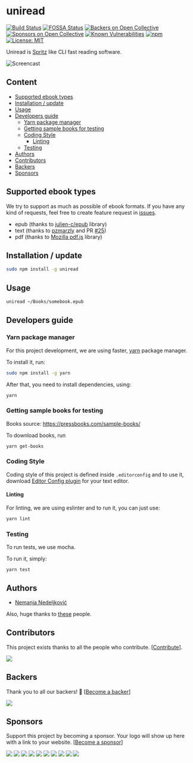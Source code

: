 # uniread

[![Build Status](https://travis-ci.org/nemanjan00/uniread.svg?branch=master)](https://travis-ci.org/nemanjan00/uniread)
[![FOSSA Status](https://app.fossa.io/api/projects/git%2Bgithub.com%2Fnemanjan00%2Funiread.svg?type=shield)](https://app.fossa.io/projects/git%2Bgithub.com%2Fnemanjan00%2Funiread?ref=badge_shield)
[![Backers on Open Collective](https://opencollective.com/uniread/backers/badge.svg)](#backers) [![Sponsors on Open Collective](https://opencollective.com/uniread/sponsors/badge.svg)](#sponsors) [![Known Vulnerabilities](https://snyk.io/test/github/nemanjan00/uniread/badge.svg)](https://snyk.io/test/github/nemanjan00/uniread)
[![npm](https://img.shields.io/npm/dt/uniread.svg)](https://www.npmjs.com/package/uniread)
[![License: MIT](https://img.shields.io/badge/License-MIT-yellow.svg)](https://opensource.org/licenses/MIT)

Uniread is [Spritz](http://spritzinc.com/) like CLI fast reading software.

![Screencast](https://github.com/nemanjan00/uniread/blob/master/screencast/spritz.gif?raw=true)

## Content

<!-- vim-markdown-toc GFM -->

* [Supported ebook types](#supported-ebook-types)
* [Installation / update](#installation--update)
* [Usage](#usage)
* [Developers guide](#developers-guide)
  * [Yarn package manager](#yarn-package-manager)
  * [Getting sample books for testing](#getting-sample-books-for-testing)
  * [Coding Style](#coding-style)
    * [Linting](#linting)
  * [Testing](#testing)
* [Authors](#authors)
* [Contributors](#contributors)
* [Backers](#backers)
* [Sponsors](#sponsors)

<!-- vim-markdown-toc -->

## Supported ebook types

We try to support as much as possible of ebook formats. If you have any kind of requests, feel free to create feature request in [issues](https://github.com/nemanjan00/uniread/issues).

* epub (thanks to [julien-c/epub](https://github.com/julien-c/epub) library)
* text (thanks to [pzmarzly](https://github.com/pzmarzly) and PR [#25](https://github.com/nemanjan00/uniread/pull/25))
* pdf (thanks to [Mozilla pdf.js](https://github.com/mozilla/pdf.js) library)

## Installation / update

```bash
sudo npm install -g uniread
```

## Usage

```bash
uniread ~/Books/somebook.epub
```

## Developers guide

### Yarn package manager

For this project development, we are using faster, [yarn](https://yarnpkg.com/lang/en/) package manager.

To install it, run:

```bash
sudo npm install -g yarn
```

After that, you need to install dependencies, using:

```bash
yarn
```

### Getting sample books for testing

Books source: https://pressbooks.com/sample-books/

To download books, run

```bash
yarn get-books
```

### Coding Style

Coding style of this project is defined inside `.editorconfig` and to use it, download [Editor Config plugin](https://editorconfig.org/) for your text editor.

#### Linting

For linting, we are using eslinter and to run it, you can just use:

```bash
yarn lint
```

### Testing

To run tests, we use mocha.

To run it, simply:

```
yarn test
```

## Authors

* [Nemanja Nedeljković](https://github.com/nemanjan00)

Also, huge thanks to [these](https://github.com/nemanjan00/uniread/graphs/contributors) people.

## Contributors

This project exists thanks to all the people who contribute. [[Contribute](CONTRIBUTING.md)].

<a href="https://github.com/undefined/undefinedgraphs/contributors"><img src="https://opencollective.com/uniread/contributors.svg?width=890&button=false" /></a>

## Backers

Thank you to all our backers! 🙏 [[Become a backer](https://opencollective.com/uniread#backer)]

<a href="https://opencollective.com/uniread#backers" target="_blank"><img src="https://opencollective.com/uniread/backers.svg?width=890"></a>

## Sponsors

Support this project by becoming a sponsor. Your logo will show up here with a link to your website. [[Become a sponsor](https://opencollective.com/uniread#sponsor)]

<a href="https://opencollective.com/uniread/sponsor/0/website" target="_blank"><img src="https://opencollective.com/uniread/sponsor/0/avatar.svg"></a>
<a href="https://opencollective.com/uniread/sponsor/1/website" target="_blank"><img src="https://opencollective.com/uniread/sponsor/1/avatar.svg"></a>
<a href="https://opencollective.com/uniread/sponsor/2/website" target="_blank"><img src="https://opencollective.com/uniread/sponsor/2/avatar.svg"></a>
<a href="https://opencollective.com/uniread/sponsor/3/website" target="_blank"><img src="https://opencollective.com/uniread/sponsor/3/avatar.svg"></a>
<a href="https://opencollective.com/uniread/sponsor/4/website" target="_blank"><img src="https://opencollective.com/uniread/sponsor/4/avatar.svg"></a>
<a href="https://opencollective.com/uniread/sponsor/5/website" target="_blank"><img src="https://opencollective.com/uniread/sponsor/5/avatar.svg"></a>
<a href="https://opencollective.com/uniread/sponsor/6/website" target="_blank"><img src="https://opencollective.com/uniread/sponsor/6/avatar.svg"></a>
<a href="https://opencollective.com/uniread/sponsor/7/website" target="_blank"><img src="https://opencollective.com/uniread/sponsor/7/avatar.svg"></a>
<a href="https://opencollective.com/uniread/sponsor/8/website" target="_blank"><img src="https://opencollective.com/uniread/sponsor/8/avatar.svg"></a>
<a href="https://opencollective.com/uniread/sponsor/9/website" target="_blank"><img src="https://opencollective.com/uniread/sponsor/9/avatar.svg"></a>

